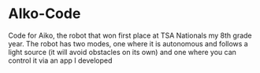 # AIko-Code
Code for Aiko, the robot that won first place at TSA Nationals my 8th grade year.  The robot has two modes, one where it is autonomous and follows a light source (it will avoid obstacles on its own) and one where you can control it via an app I developed
